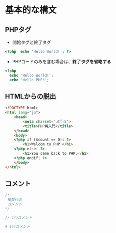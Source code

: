 # 基本的な構文

## PHPタグ

- 開始タグと終了タグ

```php
<?php  echo 'Hello World!'; ?>
```

- PHPコードのみを含む場合は、**終了タグを省略する**

```php
<?php
  echo 'Hello World!';
  echo 'Hello PHP!';
```

## HTMLからの脱出

```html
<!DOCTYPE html>
<html lang="ja">
    <head>
        <meta charset="utf-8">
        <title>PHP再入門</title>
    </head>
    <body>
    <?php if ($count == 0): ?>
        <h1>Welcom to PHP!</h1>
    <?php else: ?>
        <h1>You came back to PHP.</h1>
    <?php endif; ?>
    </body>
</html>
```

## コメント

```php
/*
 複数行の
 コメント
*/

// 1行コメント

# 1行コメント
```